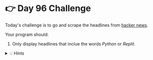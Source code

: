 # 👉 Day 96 Challenge

Today's challenge is to go and scrape the headlines from [hacker news](https://news.ycombinator.com/).

Your program should:

1. Only display headlines that inclue the words _Python_ or _Replit_.
    



<details> <summary> 💡 Hints </summary>
  
- Use a `for` loop to search through all the headlines.
- Use an `if` to check each headline for the key terms.

</details>